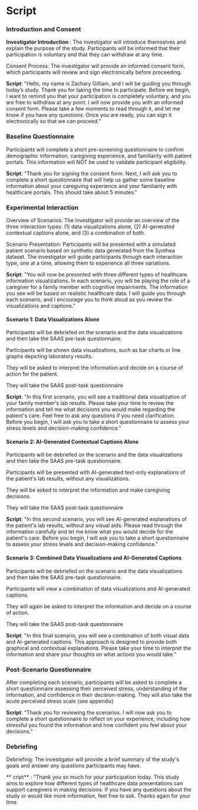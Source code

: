 # Script
### Introduction and Consent

**Investigator Introduction** : The investigator will introduce themselves and explain the purpose of the study. Participants will be informed that their participation is voluntary and that they can withdraw at any time.

Consent Process: The investigator will provide an informed consent form, which participants will review and sign electronically before proceeding.

**Script**:
"Hello, my name is Zachary Gilliam, and I will be guiding you through today’s study. Thank you for taking the time to participate. Before we begin, I want to remind you that your participation is completely voluntary, and you are free to withdraw at any point. I will now provide you with an informed consent form. Please take a few moments to read through it, and let me know if you have any questions. Once you are ready, you can sign it electronically so that we can proceed."

### Baseline Questionnaire

Participants will complete a short pre-screening questionnaire to confirm demographic information, caregiving experience, and familiarity with patient portals. This information will NOT be used to validate participant eligibility.

**Script**:
"Thank you for signing the consent form. Next, I will ask you to complete a short questionnaire that will help us gather some baseline information about your caregiving experience and your familiarity with healthcare portals. This should take about 5 minutes."

### Experimental Interaction

Overview of Scenarios: The investigator will provide an overview of the three interaction types: (1) data visualizations alone, (2) AI-generated contextual captions alone, and (3) a combination of both.

Scenario Presentation: Participants will be presented with a simulated patient scenario based on synthetic data generated from the Synthea dataset. The investigator will guide participants through each interaction type, one at a time, allowing them to experience all three variations.

**Script**:
"You will now be presented with three different types of healthcare information visualizations. In each scenario, you will be playing the role of a caregiver for a family member with cognitive impairments. The information you see will be based on realistic healthcare data. I will guide you through each scenario, and I encourage you to think aloud as you review the visualizations and captions."

#### Scenario 1: Data Visualizations Alone

Participants will be debriefed on the scenario and the data visualizations and then take the SAAS pre-task questionnaire.

Participants will be shown data visualizations, such as bar charts or line graphs depicting laboratory results.

They will be asked to interpret the information and decide on a course of action for the patient.

They will take the SAAS post-task questionnaire

**Script**:
"In this first scenario, you will see a traditional data visualization of your family member's lab results. Please take your time to review the information and tell me what decisions you would make regarding the patient's care. Feel free to ask any questions if you need clarification. Before you begin, I will ask you to take a short questionnaire to assess your stress levels and decision-making confidence."

#### Scenario 2: AI-Generated Contextual Captions Alone

Participants will be debriefed on the scenario and the data visualizations and then take the SAAS pre-task questionnaire.

Participants will be presented with AI-generated text-only explanations of the patient's lab results, without any visualizations.

They will be asked to interpret the information and make caregiving decisions.

They will take the SAAS post-task questionnaire

**Script**:
"In this second scenario, you will see AI-generated explanations of the patient's lab results, without any visual aids. Please read through the information carefully and let me know what you would decide for the patient's care. Before you begin, I will ask you to take a short questionnaire to assess your stress levels and decision-making confidence."

#### Scenario 3: Combined Data Visualizations and AI-Generated Captions

Participants will be debriefed on the scenario and the data visualizations and then take the SAAS pre-task questionnaire.

Participants will view a combination of data visualizations and AI-generated captions.

They will again be asked to interpret the information and decide on a course of action.

They will take the SAAS post-task questionnaire

**Script**:
"In this final scenario, you will see a combination of both visual data and AI-generated captions. This approach is designed to provide both graphical and contextual explanations. Please take your time to interpret the information and share your thoughts on what actions you would take."

### Post-Scenario Questionnaire

After completing each scenario, participants will be asked to complete a short questionnaire assessing their perceived stress, understanding of the information, and confidence in their decision-making. They will also take the acute perceived stress scale (see appendix)

**Script**:
"Thank you for reviewing the scenarios. I will now ask you to complete a short questionnaire to reflect on your experience, including how stressful you found the information and how confident you feel about your decisions."

### Debriefing

Debriefing: The investigator will provide a brief summary of the study's goals and answer any questions participants may have.

** cript** : "Thank you so much for your participation today. This study aims to explore how different types of healthcare data presentations can support caregivers in making decisions. If you have any questions about the study or would like more information, feel free to ask.  Thanks again for your time